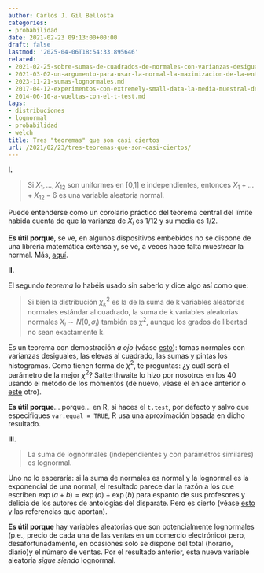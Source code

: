 ```yaml
---
author: Carlos J. Gil Bellosta
categories:
- probabilidad
date: 2021-02-23 09:13:00+00:00
draft: false
lastmod: '2025-04-06T18:54:33.895646'
related:
- 2021-02-25-sobre-sumas-de-cuadrados-de-normales-con-varianzas-desiguales.md
- 2021-03-02-un-argumento-para-usar-la-normal-la-maximizacion-de-la-entropia.md
- 2023-11-21-sumas-lognormales.md
- 2017-04-12-experimentos-con-extremely-small-data-la-media-muestral-de-pocas-betas.md
- 2014-06-10-a-vueltas-con-el-t-test.md
tags:
- distribuciones
- lognormal
- probabilidad
- welch
title: Tres "teoremas" que son casi ciertos
url: /2021/02/23/tres-teoremas-que-son-casi-ciertos/
---
```


**I.**

> Si $X_1, \dots, X_{12}$ son uniformes en [0,1] e independientes, entonces $X_1 + \dots + X_{12} - 6$ es una variable aleatoria normal.

Puede entenderse como un corolario práctico del teorema central del límite habida cuenta de que la varianza de $X_i$ es 1/12 y su media es 1/2.

**Es útil porque**, se ve, en algunos dispositivos embebidos no se dispone de una librería matemática extensa y, se ve, a veces hace falta muestrear la normal. Más, [aquí](https://datanalytics.com/2012/11/20/lo-normal-sumar-doce-restar-seis/).

**II.**

El segundo _teorema_ lo habéis usado sin saberlo y dice algo así como que:

>Si bien la distribución $\chi^2_k$ es la de la suma de k variables aleatorias normales estándar al cuadrado, la suma de k variables aleatorias normales $X_i \sim N(0, \sigma_i)$ también es $\chi^2$, aunque los grados de libertad no sean exactamente k.

Es un teorema con demostración _a ojo_ (véase [esto](https://statisticaloddsandends.wordpress.com/2020/07/03/welchs-t-test-and-the-welch-satterthwaite-equation/)): tomas normales con varianzas desiguales, las elevas al cuadrado, las sumas y pintas los histogramas. Como tienen forma de $\chi^2$, te preguntas: ¿y cuál será el parámetro de la mejor $\chi^2$? Satterthwaite lo hizo por nosotros en los 40 usando el método de los momentos (de nuevo, véase el enlace anterior o [este](https://link.springer.com/article/10.1007/BF02288586) otro).

**Es útil porque**... porque... en R, si haces el `t.test`, por defecto y salvo que especifiques `var.equal = TRUE`, R usa una aproximación basada en dicho resultado.

**III.**

> La suma de lognormales (independientes y con parámetros similares) es lognormal.

Uno no lo esperaría: si la suma de normales es normal y la lognormal es la exponencial de una normal, el resultado parece dar la razón a los que escriben $\exp(a+b) = \exp(a) + \exp(b)$ para espanto de sus profesores y delicia de los autores de antologías del disparate. Pero es cierto (véase [esto](https://stats.stackexchange.com/questions/238529/the-sum-of-independent-lognormal-random-variables-appears-lognormal) y las referencias que aportan).

**Es útil porque** hay variables aleatorias que son potencialmente lognormales (p.e., precio de cada una de las ventas en un comercio electrónico) pero, desafortunadamente, en ocasiones solo se dispone del total (horario, diario)y el número de ventas. Por el resultado anterior, esta nueva variable aleatoria _sigue siendo_ lognormal.